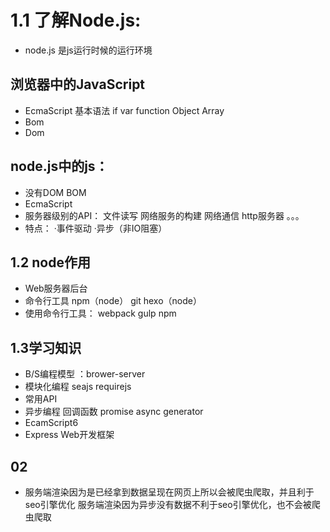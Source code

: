 # 1.1 了解Node.js:
+ node.js 是js运行时候的运行环境
## 浏览器中的JavaScript
  + EcmaScript
    基本语法
    if
    var
    function
    Object
    Array
  + Bom
  + Dom
  ## node.js中的js：
 + 没有DOM BOM
 + EcmaScript
 + 服务器级别的API：
    文件读写
    网络服务的构建
    网络通信
    http服务器
  。。。
+ 特点：
    ·事件驱动
    ·异步（非IO阻塞）
## 1.2 node作用

+ Web服务器后台
+ 命令行工具
  npm（node）
  git
  hexo（node）
+ 使用命令行工具：
  webpack
  gulp
  npm
## 1.3学习知识
+ B/S编程模型 ：brower-server 
+ 模块化编程 
  seajs
  requirejs
+ 常用API
+ 异步编程
  回调函数
  promise
  async
  generator
+ EcamScript6
+ Express Web开发框架

## 02
+ 服务端渲染因为是已经拿到数据呈现在网页上所以会被爬虫爬取，并且利于seo引擎优化
  服务端渲染因为异步没有数据不利于seo引擎优化，也不会被爬虫爬取